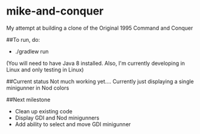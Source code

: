 # mike-and-conquer

My attempt at building a clone of the Original 1995 Command and Conquer

##To run, do:

* ./gradlew run

(You will need to have Java 8 installed.  Also, I'm currently developing in Linux and only testing in Linux)

##Current status
Not much working yet....
Currently just displaying a single minigunner in Nod colors


##Next milestone
* Clean up existing code
* Display GDI and Nod minigunners
* Add ability to select and move GDI minigunner

